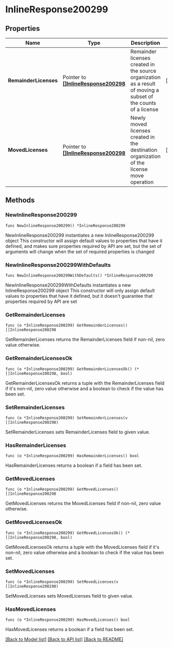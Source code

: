# InlineResponse200299

## Properties

Name | Type | Description | Notes
------------ | ------------- | ------------- | -------------
**RemainderLicenses** | Pointer to [**[]InlineResponse200298**](InlineResponse200298.md) | Remainder licenses created in the source organization as a result of moving a subset of the counts of a license | [optional] 
**MovedLicenses** | Pointer to [**[]InlineResponse200298**](InlineResponse200298.md) | Newly moved licenses created in the destination organization of the license move operation | [optional] 

## Methods

### NewInlineResponse200299

`func NewInlineResponse200299() *InlineResponse200299`

NewInlineResponse200299 instantiates a new InlineResponse200299 object
This constructor will assign default values to properties that have it defined,
and makes sure properties required by API are set, but the set of arguments
will change when the set of required properties is changed

### NewInlineResponse200299WithDefaults

`func NewInlineResponse200299WithDefaults() *InlineResponse200299`

NewInlineResponse200299WithDefaults instantiates a new InlineResponse200299 object
This constructor will only assign default values to properties that have it defined,
but it doesn't guarantee that properties required by API are set

### GetRemainderLicenses

`func (o *InlineResponse200299) GetRemainderLicenses() []InlineResponse200298`

GetRemainderLicenses returns the RemainderLicenses field if non-nil, zero value otherwise.

### GetRemainderLicensesOk

`func (o *InlineResponse200299) GetRemainderLicensesOk() (*[]InlineResponse200298, bool)`

GetRemainderLicensesOk returns a tuple with the RemainderLicenses field if it's non-nil, zero value otherwise
and a boolean to check if the value has been set.

### SetRemainderLicenses

`func (o *InlineResponse200299) SetRemainderLicenses(v []InlineResponse200298)`

SetRemainderLicenses sets RemainderLicenses field to given value.

### HasRemainderLicenses

`func (o *InlineResponse200299) HasRemainderLicenses() bool`

HasRemainderLicenses returns a boolean if a field has been set.

### GetMovedLicenses

`func (o *InlineResponse200299) GetMovedLicenses() []InlineResponse200298`

GetMovedLicenses returns the MovedLicenses field if non-nil, zero value otherwise.

### GetMovedLicensesOk

`func (o *InlineResponse200299) GetMovedLicensesOk() (*[]InlineResponse200298, bool)`

GetMovedLicensesOk returns a tuple with the MovedLicenses field if it's non-nil, zero value otherwise
and a boolean to check if the value has been set.

### SetMovedLicenses

`func (o *InlineResponse200299) SetMovedLicenses(v []InlineResponse200298)`

SetMovedLicenses sets MovedLicenses field to given value.

### HasMovedLicenses

`func (o *InlineResponse200299) HasMovedLicenses() bool`

HasMovedLicenses returns a boolean if a field has been set.


[[Back to Model list]](../README.md#documentation-for-models) [[Back to API list]](../README.md#documentation-for-api-endpoints) [[Back to README]](../README.md)



